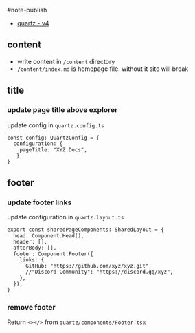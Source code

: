 #note-publish

- [quartz - v4](https://quartz.jzhao.xyz/)

## content
- write content in `/content` directory
- `/content/index.md` is homepage file, without it site will break

## title
### update page title above explorer
update config in `quartz.config.ts`
```tsx
const config: QuartzConfig = {
  configuration: {
    pageTitle: "XYZ Docs",
   }
}
```

## footer
### update footer links

update  configuration in `quartz.layout.ts`

```tsx
export const sharedPageComponents: SharedLayout = {
  head: Component.Head(),
  header: [],
  afterBody: [],
  footer: Component.Footer({
    links: {
      GitHub: "https://github.com/xyz/xyz.git",
      //"Discord Community": "https://discord.gg/xyz",
    },
  }),
}
```
### remove footer
Return `<></>` from `quartz/components/Footer.tsx`

